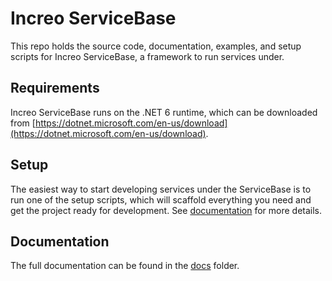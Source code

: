 # Increo ServiceBase

This repo holds the source code, documentation, examples, and setup scripts for Increo ServiceBase, a framework to run services under.

## Requirements

Increo ServiceBase runs on the .NET 6 runtime, which can be downloaded from [https://dotnet.microsoft.com/en-us/download](https://dotnet.microsoft.com/en-us/download).

## Setup

The easiest way to start developing services under the ServiceBase is to run one of the setup scripts, which will scaffold everything you need and get the project ready for development.
See [documentation](docs/readme.md#setup) for more details.

## Documentation

The full documentation can be found in the [docs](docs/readme.md) folder.
